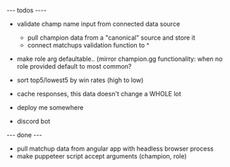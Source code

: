 --- todos ----

- validate champ name input from connected data source
  - pull champion data from a "canonical" source and store it
  - connect matchups validation function to ^

- make role arg defaultable..  (mirror champion.gg functionality: when no role
  provided default to most common?

- sort top5/lowest5 by win rates (high to low)

- cache responses, this data doesn't change a WHOLE lot

- deploy me somewhere

- discord bot




--- done ---
+ pull matchup data from angular app with headless browser process
+ make puppeteer script accept arguments (champion, role)
